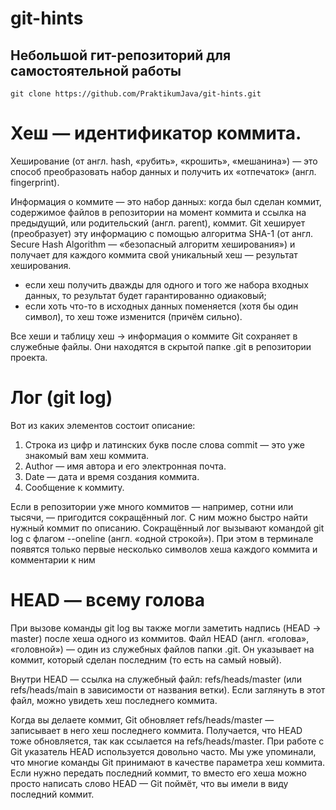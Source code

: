 # git-hints

## Небольшой гит-репозиторий для самостоятельной работы

`git clone https://github.com/PraktikumJava/git-hints.git`

# **Хеш — идентификатор коммита.**

 Хеширование (от англ. hash, «рубить», «крошить», «мешанина») — это способ преобразовать набор данных и получить их «отпечаток» 
 (англ. fingerprint).
 
 Информация о коммите — это набор данных: когда был сделан коммит, 
 содержимое файлов в репозитории на момент коммита и ссылка на предыдущий, или родительский (англ. parent), коммит. 
 Git хеширует (преобразует) эту информацию с помощью алгоритма SHA-1 (от англ. Secure Hash Algorithm — «безопасный алгоритм хеширования») и получает для каждого коммита свой уникальный хеш — результат хеширования.
 
 - если хеш получить дважды для одного и того же набора входных данных, то результат будет гарантированно одиаковый;
 - если хоть что-то в исходных данных поменяется (хотя бы один символ), то хеш тоже изменится (причём сильно).
 
 Все хеши и таблицу хеш → информация о коммите Git сохраняет в служебные файлы. 
 Они находятся в скрытой папке .git в репозитории проекта.


# **Лог (git log)** 

Вот из каких элементов состоит описание:

1. Строка из цифр и латинских букв после слова commit — это уже знакомый вам хеш коммита.
2. Author — имя автора и его электронная почта.
3. Date — дата и время создания коммита.
4. Сообщение к коммиту.

Если в репозитории уже много коммитов — например, сотни или тысячи, — пригодится сокращённый лог. С ним можно быстро найти нужный коммит по описанию.
Сокращённый лог вызывают командой git log с флагом --oneline (англ. «одной строкой»). При этом в терминале появятся только первые несколько символов хеша каждого коммита и комментарии к ним


# **HEAD — всему голова**

При вызове команды git log вы также могли заметить надпись (HEAD -> master) после хеша одного из коммитов.
Файл HEAD (англ. «голова», «головной») — один из служебных файлов папки .git. 
Он указывает на коммит, который сделан последним (то есть на самый новый).

Внутри HEAD — ссылка на служебный файл: refs/heads/master (или refs/heads/main в зависимости от названия ветки). 
Если заглянуть в этот файл, можно увидеть хеш последнего коммита.

Когда вы делаете коммит, Git обновляет refs/heads/master — записывает в него хеш последнего коммита. Получается, что HEAD тоже обновляется, так как ссылается на refs/heads/master.
При работе с Git указатель HEAD используется довольно часто. Мы уже упоминали, что многие команды Git принимают в качестве параметра хеш коммита. Если нужно передать последний коммит, то вместо его хеша можно просто написать слово HEAD — Git поймёт, что вы имели в виду последний коммит.
